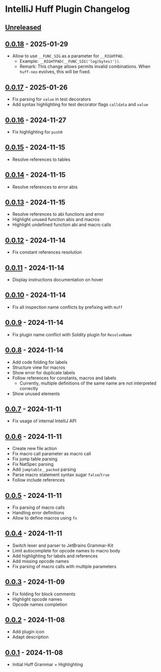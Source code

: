 <!-- Keep a Changelog guide -> https://keepachangelog.com -->

# IntelliJ Huff Plugin Changelog

## [Unreleased]

## [0.0.18] - 2025-01-29

- Allow to use `__FUNC_SIG` as a parameter for `__RIGHTPAD`.
  - Example: `__RIGHTPAD(__FUNC_SIG('log(bytes)'))`.
  - Remark: This change allows permits invalid combinations. When `huff-neo` evolves, this will be fixed.

## [0.0.17] - 2025-01-26

- Fix parsing for `value` in test decorators
- Add syntax highlighting for test decorator flags `calldata` and `value`

## [0.0.16] - 2024-11-27

- Fix highlighting for `push0`

## [0.0.15] - 2024-11-15

- Resolve references to tables

## [0.0.14] - 2024-11-15

- Resolve references to error abis

## [0.0.13] - 2024-11-15

- Resolve references to abi functions and error
- Highlight unused function abis and macros
- Highlight undefined function abi and macro calls

## [0.0.12] - 2024-11-14

- Fix constant references resolution

## [0.0.11] - 2024-11-14

- Display instructions documentation on hover

## [0.0.10] - 2024-11-14

- Fix all inspection name conflicts by prefixing with `Huff`

## [0.0.9] - 2024-11-14

- Fix plugin name conflict with Soldity plugin for `ResolveName`

## [0.0.8] - 2024-11-14

- Add code folding for labels
- Structure view for macros
- Show error for duplicate labels
- Follow references for constants, macros and labels
  - Currently, multiple definitions of the same name are not interpreted correctly
- Show unused elements

## [0.0.7] - 2024-11-11

- Fix usage of internal IntelliJ API

## [0.0.6] - 2024-11-11

- Create new file action
- Fix macro call parameter as macro call
- Fix jump table parsing
- Fix NatSpec parsing
- Add `jumptable__packed` parsing
- Parse macro statement syntax sugar `false`/`true`
- Follow include references

## [0.0.5] - 2024-11-11

- Fix parsing of macro calls
- Handling error definitions
- Allow to define macros using `fn`

## [0.0.4] - 2024-11-11

- Switch lexer and parser to JetBrains Grammar-Kit
- Limit autocomplete for opcode names to macro body
- Add highlighting for labels and references
- Add missing opcode names
- Fix parsing of macro calls with multiple parameters

## [0.0.3] - 2024-11-09

- Fix folding for block comments
- Highlight opcode names
- Opcode names completion

## [0.0.2] - 2024-11-08

- Add plugin icon
- Adapt description

## [0.0.1] - 2024-11-08

- Initial Huff Grammar + Highlighting

[Unreleased]: https://github.com/cakevm/intellij-huff-plugin/compare/v0.0.18...HEAD
[0.0.18]: https://github.com/cakevm/intellij-huff-plugin/compare/v0.0.17...v0.0.18
[0.0.17]: https://github.com/cakevm/intellij-huff-plugin/compare/v0.0.16...v0.0.17
[0.0.16]: https://github.com/cakevm/intellij-huff-plugin/compare/v0.0.15...v0.0.16
[0.0.15]: https://github.com/cakevm/intellij-huff-plugin/compare/v0.0.14...v0.0.15
[0.0.14]: https://github.com/cakevm/intellij-huff-plugin/compare/v0.0.13...v0.0.14
[0.0.13]: https://github.com/cakevm/intellij-huff-plugin/compare/v0.0.12...v0.0.13
[0.0.12]: https://github.com/cakevm/intellij-huff-plugin/compare/v0.0.11...v0.0.12
[0.0.11]: https://github.com/cakevm/intellij-huff-plugin/compare/v0.0.10...v0.0.11
[0.0.10]: https://github.com/cakevm/intellij-huff-plugin/compare/v0.0.9...v0.0.10
[0.0.9]: https://github.com/cakevm/intellij-huff-plugin/compare/v0.0.8...v0.0.9
[0.0.8]: https://github.com/cakevm/intellij-huff-plugin/compare/v0.0.7...v0.0.8
[0.0.7]: https://github.com/cakevm/intellij-huff-plugin/compare/v0.0.6...v0.0.7
[0.0.6]: https://github.com/cakevm/intellij-huff-plugin/compare/v0.0.5...v0.0.6
[0.0.5]: https://github.com/cakevm/intellij-huff-plugin/compare/v0.0.4...v0.0.5
[0.0.4]: https://github.com/cakevm/intellij-huff-plugin/compare/v0.0.3...v0.0.4
[0.0.3]: https://github.com/cakevm/intellij-huff-plugin/compare/v0.0.2...v0.0.3
[0.0.2]: https://github.com/cakevm/intellij-huff-plugin/compare/v0.0.1...v0.0.2
[0.0.1]: https://github.com/cakevm/intellij-huff-plugin/commits/v0.0.1
